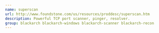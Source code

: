```yaml
---
name: superscan
url: http://www.foundstone.com/us/resources/proddesc/superscan.htm
description: Powerful TCP port scanner, pinger, resolver.
group: blackarch blackarch-windows blackarch-scanner blackarch-recon
---
```

